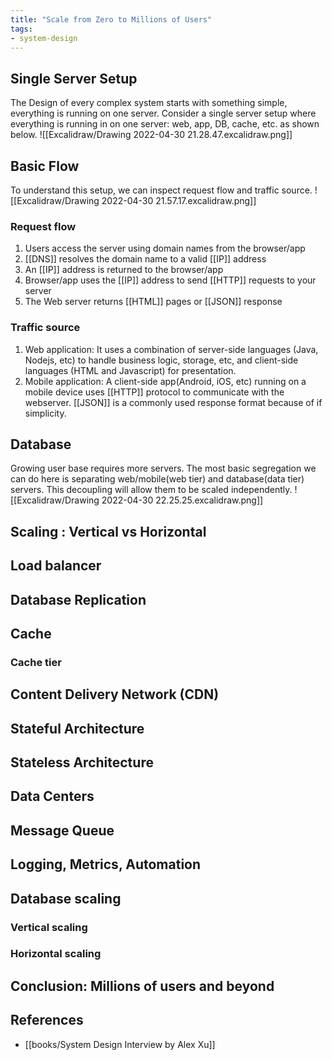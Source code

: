 ```yaml
---
title: "Scale from Zero to Millions of Users"
tags:
- system-design
---
```



## Single Server Setup
The Design of every complex system starts with something simple, everything is running on one server. Consider a single server setup where everything is running in on one server: web, app, DB, cache, etc. as shown below.
![[Excalidraw/Drawing 2022-04-30 21.28.47.excalidraw.png]]

## Basic Flow
To understand this setup, we can inspect request flow and traffic source.
![[Excalidraw/Drawing 2022-04-30 21.57.17.excalidraw.png]]

### Request flow
1. Users access the server using domain names from the browser/app
2. [[DNS]] resolves the domain name to a valid [[IP]] address
3. An [[IP]] address is returned to the browser/app
4. Browser/app uses the [[IP]] address to send [[HTTP]] requests to your server
5. The Web server returns [[HTML]] pages or [[JSON]] response

### Traffic source
1. Web application: It uses a combination of server-side languages (Java, Nodejs, etc) to handle business logic, storage, etc, and client-side languages (HTML and Javascript) for presentation.
2. Mobile application: A client-side app(Android, iOS, etc) running on a mobile device uses [[HTTP]] protocol to communicate with the webserver. [[JSON]] is a commonly used response format because of if simplicity.

## Database
Growing user base requires more servers. The most basic segregation we can do here is separating web/mobile(web tier) and database(data tier) servers. This decoupling will allow them to be scaled independently.
![[Excalidraw/Drawing 2022-04-30 22.25.25.excalidraw.png]]

## Scaling : Vertical vs Horizontal
## Load balancer
## Database Replication
## Cache
### Cache tier
## Content Delivery Network (CDN)
## Stateful Architecture
## Stateless Architecture
## Data Centers
## Message Queue
## Logging, Metrics, Automation
## Database scaling
### Vertical scaling
### Horizontal scaling
## Conclusion: Millions of users and beyond

## References
- [[books/System Design Interview by Alex Xu]]

